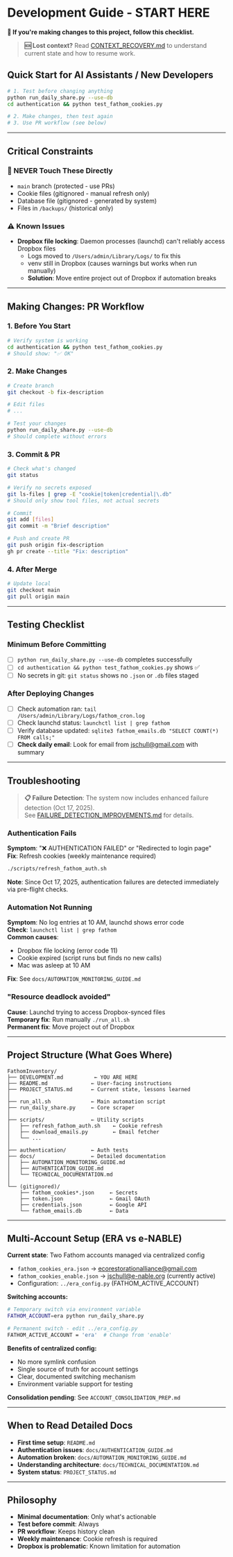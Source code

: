 # Development Guide - START HERE

**🚨 If you're making changes to this project, follow this checklist.**

> **🆘 Lost context?** Read [CONTEXT_RECOVERY.md](CONTEXT_RECOVERY.md) to understand current state and how to resume work.

## Quick Start for AI Assistants / New Developers

```bash
# 1. Test before changing anything
python run_daily_share.py --use-db
cd authentication && python test_fathom_cookies.py

# 2. Make changes, then test again
# 3. Use PR workflow (see below)
```

---

## Critical Constraints

### 🚫 NEVER Touch These Directly
- `main` branch (protected - use PRs)
- Cookie files (gitignored - manual refresh only)
- Database file (gitignored - generated by system)
- Files in `/backups/` (historical only)

### ⚠️ Known Issues
- **Dropbox file locking**: Daemon processes (launchd) can't reliably access Dropbox files
  - Logs moved to `/Users/admin/Library/Logs/` to fix this
  - venv still in Dropbox (causes warnings but works when run manually)
  - **Solution**: Move entire project out of Dropbox if automation breaks

---

## Making Changes: PR Workflow

### 1. Before You Start
```bash
# Verify system is working
cd authentication && python test_fathom_cookies.py
# Should show: "✅ OK"
```

### 2. Make Changes
```bash
# Create branch
git checkout -b fix-description

# Edit files
# ...

# Test your changes
python run_daily_share.py --use-db
# Should complete without errors
```

### 3. Commit & PR
```bash
# Check what's changed
git status

# Verify no secrets exposed
git ls-files | grep -E "cookie|token|credential|\.db"
# Should only show tool files, not actual secrets

# Commit
git add [files]
git commit -m "Brief description"

# Push and create PR
git push origin fix-description
gh pr create --title "Fix: description"
```

### 4. After Merge
```bash
# Update local
git checkout main
git pull origin main
```

---

## Testing Checklist

### Minimum Before Committing
- [ ] `python run_daily_share.py --use-db` completes successfully
- [ ] `cd authentication && python test_fathom_cookies.py` shows ✅
- [ ] No secrets in git: `git status` shows no `.json` or `.db` files staged

### After Deploying Changes
- [ ] Check automation ran: `tail /Users/admin/Library/Logs/fathom_cron.log`
- [ ] Check launchd status: `launchctl list | grep fathom`
- [ ] Verify database updated: `sqlite3 fathom_emails.db "SELECT COUNT(*) FROM calls;"`
- [ ] **Check daily email**: Look for email from jschull@gmail.com with summary

---

## Troubleshooting

> **📋 Failure Detection**: The system now includes enhanced failure detection (Oct 17, 2025).  
> See [FAILURE_DETECTION_IMPROVEMENTS.md](docs/FAILURE_DETECTION_IMPROVEMENTS.md) for details.

### Authentication Fails
**Symptom**: "❌ AUTHENTICATION FAILED" or "Redirected to login page"  
**Fix**: Refresh cookies (weekly maintenance required)
```bash
./scripts/refresh_fathom_auth.sh
```

**Note**: Since Oct 17, 2025, authentication failures are detected immediately via pre-flight checks.

### Automation Not Running
**Symptom**: No log entries at 10 AM, launchd shows error code  
**Check**: `launchctl list | grep fathom`  
**Common causes**:
- Dropbox file locking (error code 11)
- Cookie expired (script runs but finds no new calls)
- Mac was asleep at 10 AM

**Fix**: See `docs/AUTOMATION_MONITORING_GUIDE.md`

### "Resource deadlock avoided"
**Cause**: Launchd trying to access Dropbox-synced files  
**Temporary fix**: Run manually `./run_all.sh`  
**Permanent fix**: Move project out of Dropbox

---

## Project Structure (What Goes Where)

```
FathomInventory/
├── DEVELOPMENT.md          ← YOU ARE HERE
├── README.md              ← User-facing instructions
├── PROJECT_STATUS.md      ← Current state, lessons learned
│
├── run_all.sh             ← Main automation script
├── run_daily_share.py     ← Core scraper
│
├── scripts/               ← Utility scripts
│   ├── refresh_fathom_auth.sh    ← Cookie refresh
│   ├── download_emails.py        ← Email fetcher
│   └── ...
│
├── authentication/        ← Auth tests
├── docs/                  ← Detailed documentation
│   ├── AUTOMATION_MONITORING_GUIDE.md
│   ├── AUTHENTICATION_GUIDE.md
│   └── TECHNICAL_DOCUMENTATION.md
│
└── (gitignored)/
    ├── fathom_cookies*.json     ← Secrets
    ├── token.json               ← Gmail OAuth
    ├── credentials.json         ← Google API
    └── fathom_emails.db         ← Data
```

---

## Multi-Account Setup (ERA vs e-NABLE)

**Current state**: Two Fathom accounts managed via centralized config
- `fathom_cookies_era.json` → ecorestorationalliance@gmail.com
- `fathom_cookies_enable.json` → jschull@e-nable.org (currently active)
- Configuration: `../era_config.py` (FATHOM_ACTIVE_ACCOUNT)

**Switching accounts:**
```bash
# Temporary switch via environment variable
FATHOM_ACCOUNT=era python run_daily_share.py

# Permanent switch - edit ../era_config.py
FATHOM_ACTIVE_ACCOUNT = 'era'  # Change from 'enable'
```

**Benefits of centralized config:**
- No more symlink confusion
- Single source of truth for account settings
- Clear, documented switching mechanism
- Environment variable support for testing

**Consolidation pending**: See `ACCOUNT_CONSOLIDATION_PREP.md`

---

## When to Read Detailed Docs

- **First time setup**: `README.md`
- **Authentication issues**: `docs/AUTHENTICATION_GUIDE.md`
- **Automation broken**: `docs/AUTOMATION_MONITORING_GUIDE.md`
- **Understanding architecture**: `docs/TECHNICAL_DOCUMENTATION.md`
- **System status**: `PROJECT_STATUS.md`

---

## Philosophy

- **Minimal documentation**: Only what's actionable
- **Test before commit**: Always
- **PR workflow**: Keeps history clean
- **Weekly maintenance**: Cookie refresh is required
- **Dropbox is problematic**: Known limitation for automation
